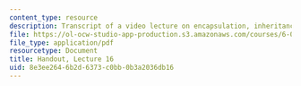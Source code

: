 ```yaml
---
content_type: resource
description: Transcript of a video lecture on encapsulation, inheritance, and shadowing.
file: https://ol-ocw-studio-app-production.s3.amazonaws.com/courses/6-00-introduction-to-computer-science-and-programming-fall-2008/8e3ee2646b2d6373c0bb0b3a2036db16_lec16.pdf
file_type: application/pdf
resourcetype: Document
title: Handout, Lecture 16
uid: 8e3ee264-6b2d-6373-c0bb-0b3a2036db16
---
```

